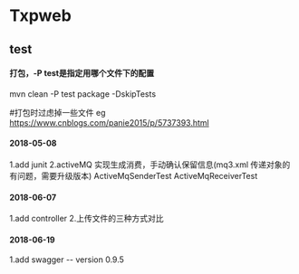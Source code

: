 # Txpweb
## test

#### 打包，-P test是指定用哪个文件下的配置
mvn clean -P test package -DskipTests

#打包时过虑掉一些文件 eg https://www.cnblogs.com/panie2015/p/5737393.html


#### 2018-05-08
1.add junit
2.activeMQ 实现生成消费，手动确认保留信息(mq3.xml 传递对象的有问题，需要升级版本)
    ActiveMqSenderTest
    ActiveMqReceiverTest <MQ3Customer>


#### 2018-06-07
1.add controller
2.上传文件的三种方式对比


#### 2018-06-19
1.add swagger  -- version 0.9.5
